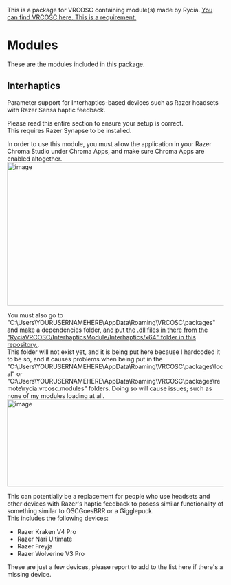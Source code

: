 This is a package for VRCOSC containing module(s) made by Rycia.
[You can find VRCOSC here. This is a requirement.](https://github.com/VolcanicArts/VRCOSC)



# Modules
These are the modules included in this package.

## Interhaptics
Parameter support for Interhaptics-based devices such as Razer headsets with Razer Sensa haptic feedback.  

Please read this entire section to ensure your setup is correct.  
This requires Razer Synapse to be installed.  

In order to use this module, you must allow the application in your Razer Chroma Studio under Chroma Apps, and make sure Chroma Apps are enabled altogether.
<img width="1282" height="332" alt="image" src="https://github.com/user-attachments/assets/b94ff12b-d0e7-491b-bbfb-f39fc1c3b5d8" />

You must also go to "C:\Users\YOURUSERNAMEHERE\AppData\Roaming\VRCOSC\packages\" and make a dependencies folder,[ and put the .dll files in there from the "RyciaVRCOSC/InterhapticsModule/Interhaptics/x64" folder in this repository.](https://github.com/Rycia/RyciaVRCOSC/tree/bbfa93afb60947bf4dff0e267d0e309264a50f71/RyciaVRCOSC/InterhapticsModule/Interhaptics/x64).  
This folder will not exist yet, and it is being put here because I hardcoded it to be so, and it causes problems when being put in the "C:\Users\YOURUSERNAMEHERE\AppData\Roaming\VRCOSC\packages\local" or "C:\Users\YOURUSERNAMEHERE\AppData\Roaming\VRCOSC\packages\remote\rycia.vrcosc.modules" folders. Doing so will cause issues; such as none of my modules loading at all.  
<img width="665" height="202" alt="image" src="https://github.com/user-attachments/assets/ddab85c8-756c-4897-ba06-c6113baf21d8" />

This can potentially be a replacement for people who use headsets and other devices with Razer's haptic feedback to posess similar functionality of something similar to OSCGoesBRR or a Gigglepuck.  
This includes the following devices:
- Razer Kraken V4 Pro
- Razer Nari Ultimate
- Razer Freyja
- Razer Wolverine V3 Pro  

These are just a few devices, please report to add to the list here if there's a missing device.
